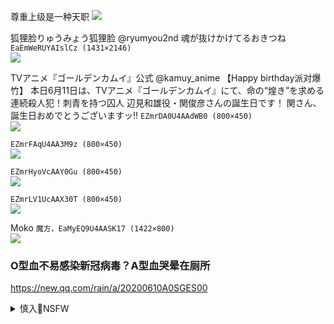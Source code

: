 尊重上级是一种天职
![](https://s9.rr.itc.cn/r/wapChange/201610_14_12/a6o4y87807664919855.jpg)

狐狸脸りゅうみょう狐狸脸
@ryumyou2nd
魂が抜けかけてるおきつね
`EaEmWeRUYAIslCz (1431×2146)`<br>
![](https://pbs.twimg.com/media/EaEmWeRUYAIslCz?format=jpg&name=orig)

TVアニメ『ゴールデンカムイ』公式
@kamuy_anime
【Happy birthday派对爆竹】
本日6月11日は、TVアニメ『ゴールデンカムイ』にて、命の“煌き”を求める連続殺人犯！刺青を持つ囚人 辺見和雄役・関俊彦さんの誕生日です！
関さん、誕生日おめでとうございますッ!!
`EZmrDA0U4AAdWB0 (800×450)`<br>
![](https://pbs.twimg.com/media/EZmrDA0U4AAdWB0?format=jpg&name=orig)

`EZmrFAqU4AA3M9z (800×450)`<br>
![](https://pbs.twimg.com/media/EZmrFAqU4AA3M9z?format=jpg&name=orig)

`EZmrHyoVcAAY0Gu (800×450)`<br>
![](https://pbs.twimg.com/media/EZmrHyoVcAAY0Gu?format=jpg&name=orig)

`EZmrLV1UcAAX30T (800×450)`<br>
![](https://pbs.twimg.com/media/EZmrLV1UcAAX30T?format=jpg&name=orig)

Moko
`魔方，EaMyEQ9U4AASK17 (1422×800)`<br>
![](https://pbs.twimg.com/media/EaMyEQ9U4AASK17?format=jpg&name=orig)

### O型血不易感染新冠病毒？A型血哭晕在厕所
https://new.qq.com/rain/a/20200610A0SGES00

<details><summary>慎入🔞NSFW</summary>

Not Safe For Work
![](https://upload.wikimedia.org/wikipedia/commons/thumb/d/d3/Biohazard_Symbol_Specification.png/210px-Biohazard_Symbol_Specification.png)

<details><summary><b>风险自理Use At Your Own Risk🈲</summary>

### 欧盟指zg曲解战略对话 揭bj散播疫情假信息
https://www.dw.com/zh/欧盟指zg曲解战略对话-揭bj散播疫情假信息/a-53770917

欧盟最近发现，zg从z府到媒体都没有详实呈现双方的“对话”。除了欧盟相关“对话”被部份引用来支持北j论点，欧盟官方把zg列为“制度性竞争对手”的说法更是直接被和谐。此外，欧盟也首次直接点名zg散播疫情假信息。

欧盟委员会在这份声明中说：“外国参与者和某些第三国，特别是e罗斯和zg，锁定欧盟、其周边地区甚至全球进行影响力行动和假讯息宣传活动。”文件批评道:“这种由第三国策划的行动，揭露其利用虚假或诱导性信息造成伤害的意图。

</details>
</details>
